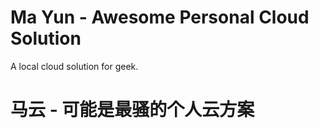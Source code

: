 Ma Yun - Awesome Personal Cloud Solution
========================================

A local cloud solution for geek.

马云 - 可能是最骚的个人云方案
=============================
